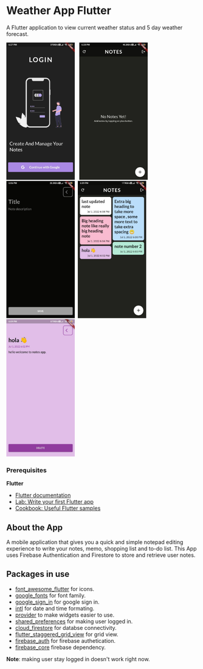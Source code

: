 # Weather App Flutter

A Flutter application to view current weather status and 5 day weather forecast.

<img src="https://github.com/RitikRajoria/Notes-App-Flutter/blob/Notes-Functionality/App%20Screenshots/1.jpg.jpg" width="180"/> &nbsp;
<img src="https://github.com/RitikRajoria/Notes-App-Flutter/blob/Notes-Functionality/App%20Screenshots/2.jpg.jpg" width="180"/>&nbsp;
<img src="https://github.com/RitikRajoria/Notes-App-Flutter/blob/Notes-Functionality/App%20Screenshots/3.jpg.jpg" width="180"/>&nbsp;
<img src="https://github.com/RitikRajoria/Notes-App-Flutter/blob/Notes-Functionality/App%20Screenshots/4.jpg.jpg" width="180"/>&nbsp;
<img src="https://github.com/RitikRajoria/Notes-App-Flutter/blob/Notes-Functionality/App%20Screenshots/5.jpg.jpg" width="180"/>&nbsp;

### Prerequisites

**Flutter**

- [Flutter documentation](https://flutter.dev/docs)
- [Lab: Write your first Flutter app](https://flutter.dev/docs/get-started/codelab)
- [Cookbook: Useful Flutter samples](https://flutter.dev/docs/cookbook)


## About the App

A mobile application that gives you a quick and simple
notepad editing experience to write your notes, memo,
shopping list and to-do list.
This App uses Firebase Authentication and Firestore to store
and retrieve user notes.


## Packages in use

- [font_awesome_flutter](https://pub.dev/packages/font_awesome_flutter) for icons.
- [google_fonts](https://pub.dev/packages/google_fonts) for font family.
- [google_sign_in](https://pub.dev/packages/google_sign_in) for google sign in.
- [intl](https://pub.dev/packages/intl) for date and time formating.
- [provider](https://pub.dev/packages/provider) to make widgets easier to use.
- [shared_preferences](https://pub.dev/packages/shared_preferences) for making user logged in.
- [cloud_firestore](https://pub.dev/packages/cloud_firestore) for databse connectivity.
- [flutter_staggered_grid_view](https://pub.dev/packages/flutter_staggered_grid_view) for grid view.
- [firebase_auth](https://pub.dev/packages/firebase_auth) for firebase authetication.
- [firebase_core](https://pub.dev/packages/firebase_core) firebase dependency.



**Note**: making user stay logged in doesn't work right now.

